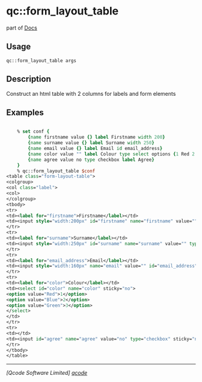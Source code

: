 qc::form_layout_table
=====================

part of [Docs](../index.md)

Usage
-----
`qc::form_layout_table args`

Description
-----------
Construct an html table with 2 columns for labels and form elements

Examples
--------
```tcl

    % set conf {
        {name firstname value {} label Firstname width 200}
        {name surname value {} label Surname width 250}
        {name email value {} label Email id email_address}
        {name color value "" label Colour type select options {1 Red 2 Blue 3 Green}}
        {name agree value no type checkbox label Agree}
    }
    % qc::form_layout_table $conf
<table class="form-layout-table">
<colgroup>
<col class="label">
<col>
</colgroup>
<tbody>
<tr>
<td><label for="firstname">Firstname</label></td>
<td><input style="width:200px" id="firstname" name="firstname" value="" type="text" sticky="no"></td>
</tr>
<tr>
<td><label for="surname">Surname</label></td>
<td><input style="width:250px" id="surname" name="surname" value="" type="text" sticky="no"></td>
</tr>
<tr>
<td><label for="email_address">Email</label></td>
<td><input style="width:160px" name="email" value="" id="email_address" type="text" sticky="no"></td>
</tr>
<tr>
<td><label for="color">Colour</label></td>
<td><select id="color" name="color" sticky="no">
<option value="Red">1</option>
<option value="Blue">2</option>
<option value="Green">3</option>
</select>
</td>
</tr>
<tr>
<td></td>
<td><input id="agree" name="agree" value="no" type="checkbox" sticky="no"> <label for="agree">Agree</label></td>
</tr>
</tbody>
</table>
```

----------------------------------
*[Qcode Software Limited] [qcode]*

[qcode]: http://www.qcode.co.uk "Qcode Software"